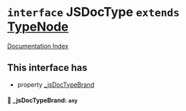 # `interface` JSDocType `extends` [TypeNode](../interface.TypeNode/README.md)

[Documentation Index](../README.md)

## This interface has

- property [\_jsDocTypeBrand](#-jsdoctypebrand-any)


#### 📄 \_jsDocTypeBrand: `any`




